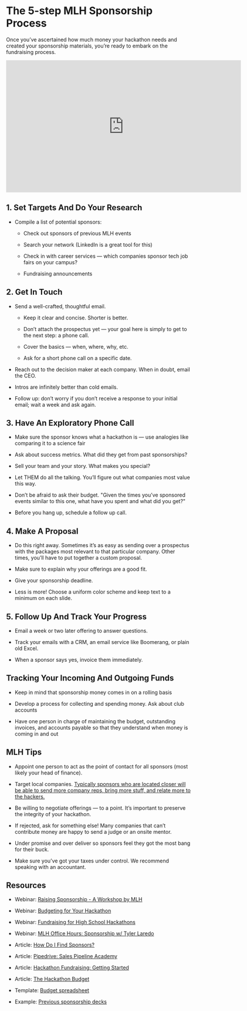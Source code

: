 # The 5-step MLH Sponsorship Process

Once you’ve ascertained how much money your hackathon needs and created your sponsorship materials, you’re ready to embark on the fundraising process.

<iframe width="640" height="360" src="https://www.youtube.com/embed/QI9NVe2wA5w?rel=0" frameborder="0" allowfullscreen></iframe>

## 1. Set Targets And Do Your Research

* Compile a list of potential sponsors:

    * Check out sponsors of previous MLH events

    * Search your network (LinkedIn is a great tool for this)

    * Check in with career services —  which companies sponsor tech job fairs on your campus?

    * Fundraising announcements

## 2. Get In Touch

* Send a well-crafted, thoughtful email.

    * Keep it clear and concise. Shorter is better.

    * Don’t attach the prospectus yet —  your goal here is simply to get to the next step: a phone call.

    * Cover the basics —  when, where, why, etc.

    * Ask for a short phone call on a specific date.

* Reach out to the decision maker at each company. When in doubt, email the CEO.

* Intros are infinitely better than cold emails.

* Follow up: don’t worry if you don’t receive a response to your initial email; wait a week and ask again.

## 3. Have An Exploratory Phone Call

* Make sure the sponsor knows what a hackathon is —  use analogies like comparing it to a science fair

* Ask about success metrics. What did they get from past sponsorships?

* Sell your team and your story. What makes you special?

* Let THEM do all the talking. You’ll figure out what companies most value this way.

* Don’t be afraid to ask their budget. "Given the times you’ve sponsored events similar to this one, what have you spent and what did you get?"

* Before you hang up, schedule a follow up call.

## 4. Make A Proposal

* Do this right away. Sometimes it’s as easy as sending over a prospectus with the packages most relevant to that particular company. Other times, you’ll have to put together a custom proposal.

* Make sure to explain why your offerings are a good fit.

* Give your sponsorship deadline.

* Less is more! Choose a uniform color scheme and keep text to a minimum on each slide.

## 5. Follow Up And Track Your Progress

* Email a week or two later offering to answer questions.

* Track your emails with a CRM, an email service like Boomerang, or plain old Excel.

* When a sponsor says yes, invoice them immediately.

## Tracking Your Incoming And Outgoing Funds

* Keep in mind that sponsorship money comes in on a rolling basis

* Develop a process for collecting and spending money. Ask about club accounts

* Have one person in charge of maintaining the budget, outstanding invoices, and accounts payable so that they understand when money is coming in and out

## MLH Tips

* Appoint one person to act as the point of contact for all sponsors (most likely your head of finance).

* Target local companies. [Typically sponsors who are located closer will be able to send more company reps, bring more stuff, and relate more to the hackers. ](http://news.mlh.io/how-to-throw-an-epic-hackathon-07-07-2014)

* Be willing to negotiate offerings — to a point. It’s important to preserve the integrity of your hackathon.

* If rejected, ask for something else! Many companies that can’t contribute money are happy to send a judge or an onsite mentor.

* Under promise and over deliver so sponsors feel they got the most bang for their buck.

* Make sure you’ve got your taxes under control. We recommend speaking with an accountant.

## Resources

* Webinar: [Raising Sponsorship - A Workshop by MLH](https://www.youtube.com/watch?v=QI9NVe2wA5w)

* Webinar: [Budgeting for Your Hackathon](https://www.youtube.com/watch?v=-ybgtN2GjTQ)

* Webinar: [Fundraising for High School Hackathons](https://www.youtube.com/watch?v=q44l5Hd87TQ)

* Webinar: [MLH Office Hours: Sponsorship w/ Tyler Laredo](https://www.youtube.com/watch?v=PGYud3pCiIQ)

* Article: [How Do I Find Sponsors?](http://news.mlh.io/find-sponsors-questions-sponsorship-workshop-12-30-2014)

* Article: [Pipedrive: Sales Pipeline Academy](https://drive.google.com/file/d/1APLRDsePfDq64GQyD_wQg6enCWY4was1/view?usp=sharing)

* Article: [Hackathon Fundraising: Getting Started](http://news.mlh.io/hackathon-fundraising-getting-started-06-16-2014)

* Article: [The Hackathon Budget](https://medium.com/hackers-and-hacking/the-hackathon-budget-d636b5b2ed6c)

* Template: [Budget spreadsheet](https://docs.google.com/spreadsheets/d/1ADKWatCbC3AhBKlyWOtVSqMcD6O6Y3FcwMTZwynPwDA/edit?usp=sharing)

* Example: [Previous sponsorship decks ](https://github.com/MLH/mlh-hackathon-organizer-guide/tree/master/Organizer-Resources/Previous-Sponsorship-Decks)
